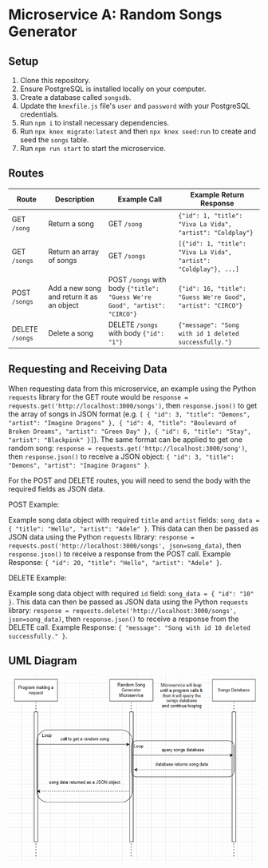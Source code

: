 # Microservice A: Random Songs Generator

## Setup
1. Clone this repository.
2. Ensure PostgreSQL is installed locally on your computer.
3. Create a database called `songsdb`.
4. Update the `knexfile.js` file's `user` and `password` with your PostgreSQL credentials.
5. Run `npm i` to install necessary dependencies.
6. Run `npx knex migrate:latest` and then `npx knex seed:run` to create and seed the `songs` table.
7. Run `npm run start` to start the microservice.

## Routes
| Route | Description | Example Call | Example Return Response |
| ----- | ----------- | ------------ | ----------------------- |
| GET `/song` | Return a song | GET `/song` | `{"id": 1, "title": "Viva La Vida", "artist": "Coldplay"}` |
| GET `/songs` | Return an array of songs | GET `/songs` | `[{"id": 1, "title": "Viva La Vida", "artist": "Coldplay"}, ...]` |
| POST `/songs` | Add a new song and return it as an object  | POST `/songs` with body `{"title": "Guess We're Good", "artist": "CIRCO"}` | `{"id": 16, "title": "Guess We're Good", "artist": "CIRCO"}` |
| DELETE `/songs` | Delete a song | DELETE `/songs` with body `{"id": "1"}` | `{"message": "Song with id 1 deleted successfully."}` |

## Requesting and Receiving Data
When requesting data from this microservice, an example using the Python `requests` library for the GET route would be `response = requests.get('http://localhost:3000/songs')`, then `response.json()` to get the array of songs in JSON format (e.g. `[
	{
		"id": 3,
		"title": "Demons",
		"artist": "Imagine Dragons"
	},
	{
		"id": 4,
		"title": "Boulevard of Broken Dreams",
		"artist": "Green Day"
	},
	{
		"id": 6,
		"title": "Stay",
		"artist": "Blackpink"
	}]`).
The same format can be applied to get one random song: `response = requests.get('http://localhost:3000/song')`, then `response.json()` to receive a JSON object:
`{
    "id": 3,
    "title": "Demons",
    "artist": "Imagine Dragons"
}`.

For the POST and DELETE routes, you will need to send the body with the required fields as JSON data.

POST Example:

Example song data object with required `title` and `artist` fields: `song_data = {
                "title": "Hello",
                "artist": "Adele"
            }`.
This data can then be passed as JSON data using the Python `requests` library: `response = requests.post('http://localhost:3000/songs', json=song_data)`, then `response.json()` to receive a response from the POST call. Example Response:
`{
	"id": 20,
	"title": "Hello",
	"artist": "Adele"
}`.

DELETE Example:

Example song data object with required `id` field: `song_data = {
    "id": "10"
}`.
This data can then be passed as JSON data using the Python `requests` library: `response = requests.delete('http://localhost:3000/songs', json=song_data)`, then `response.json()` to receive a response from the DELETE call. Example Response: 
`{
	"message": "Song with id 10 deleted successfully."
}`.

## UML Diagram
![UML Diagram](uml.png)
